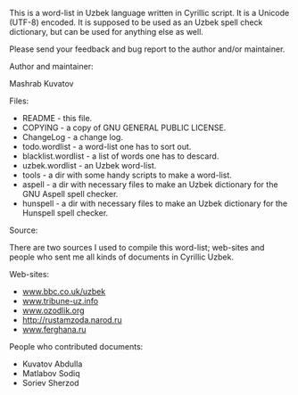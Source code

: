 This is a word-list in Uzbek language written in Cyrillic script.
It is a Unicode (UTF-8) encoded. It is supposed to be used as an
Uzbek spell check dictionary, but can be used for anything else 
as well.

Please send your feedback and bug report to the author and/or
maintainer.

Author and maintainer:

Mashrab Kuvatov <kmashrab at uni dash bremen dot de>

Files:

- README             - this file.
- COPYING            - a copy of GNU GENERAL PUBLIC LICENSE.
- ChangeLog          - a change log.
- todo.wordlist      - a word-list one has to sort out.
- blacklist.wordlist - a list of words one has to descard.
- uzbek.wordlist     - an Uzbek word-list.
- tools              - a dir with some handy scripts to make a word-list.
- aspell             - a dir with necessary files to make an Uzbek
                     dictionary for the GNU Aspell spell checker.
- hunspell           - a dir with necessary files to make an Uzbek
                     dictionary for the Hunspell spell checker.

Source:

There are two sources I used to compile this word-list; web-sites
and people who sent me all kinds of documents in Cyrillic Uzbek.

Web-sites:

- www.bbc.co.uk/uzbek
- www.tribune-uz.info
- www.ozodlik.org
- http://rustamzoda.narod.ru
- www.ferghana.ru

People who contributed documents:
  
- Kuvatov Abdulla
- Matlabov Sodiq
- Soriev Sherzod
